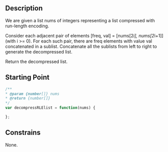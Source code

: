 ## Description

We are given a list nums of integers representing a list compressed with run-length encoding.

Consider each adjacent pair of elements [freq, val] = [nums[2*i], nums[2*i+1]] (with i >= 0).  For each such pair, there are freq elements with value val concatenated in a sublist. Concatenate all the sublists from left to right to generate the decompressed list.

Return the decompressed list.

## Starting Point

``` javascript
/**
* @param {number[]} nums
* @return {number[]}
*/
var decompressRLElist = function(nums) {

};
```
## Constrains

None.
